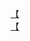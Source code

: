 [【](http://tieba.baidu.com/p/2456526694?see_lz=1&pn=)   
[【](http://tieba.baidu.com/p/2458022586?see_lz=1&pn=)   
